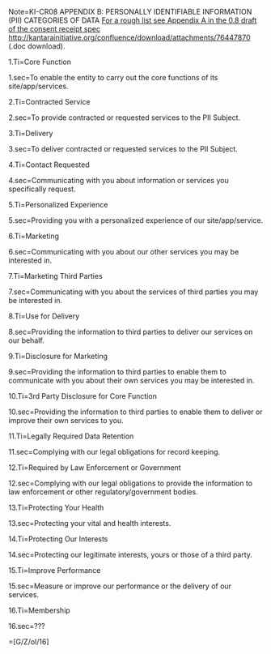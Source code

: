 Note=KI-CR08 APPENDIX B: PERSONALLY IDENTIFIABLE INFORMATION (PII) CATEGORIES OF DATA  <a href="http://kantarainitiative.org/confluence/download/attachments/76447870/KI-CR08-DRAFT-Recommendation.doc?version=1&modificationDate=1470988059000&api=v2">
For a rough list see Appendix A in the 0.8 draft of the consent receipt spec http://kantarainitiative.org/confluence/download/attachments/76447870</a> (.doc download).


1.Ti=Core Function

1.sec=To enable the entity to carry out the core functions of its site/app/services.

2.Ti=Contracted Service

2.sec=To provide contracted or requested services to the PII Subject.

3.Ti=Delivery

3.sec=To deliver contracted or requested services to the PII Subject.

4.Ti=Contact Requested

4.sec=Communicating with you about information or services you specifically request.

5.Ti=Personalized Experience

5.sec=Providing you with a personalized experience of our site/app/service.

6.Ti=Marketing

6.sec=Communicating with you about our other services you may be interested in.

7.Ti=Marketing Third Parties

7.sec=Communicating with you about the services of third parties you may be interested in.

8.Ti=Use for Delivery

8.sec=Providing the information to third parties to deliver our services on our behalf.

9.Ti=Disclosure for Marketing

9.sec=Providing the information to third parties to enable them to communicate with you about their own services you may be interested in.

10.Ti=3rd Party Disclosure for Core Function

10.sec=Providing the information to third parties to enable them to deliver or improve their own services to you.

11.Ti=Legally Required Data Retention

11.sec=Complying with our legal obligations for record keeping.

12.Ti=Required by Law Enforcement or Government

12.sec=Complying with our legal obligations to provide the information to law enforcement or other regulatory/government bodies.

13.Ti=Protecting Your Health

13.sec=Protecting your vital and health interests.

14.Ti=Protecting Our Interests

14.sec=Protecting our legitimate interests, yours or those of a third party.

15.Ti=Improve Performance

15.sec=Measure or improve our performance or the delivery of our services.

16.Ti=Membership	

16.sec=???

=[G/Z/ol/16]

